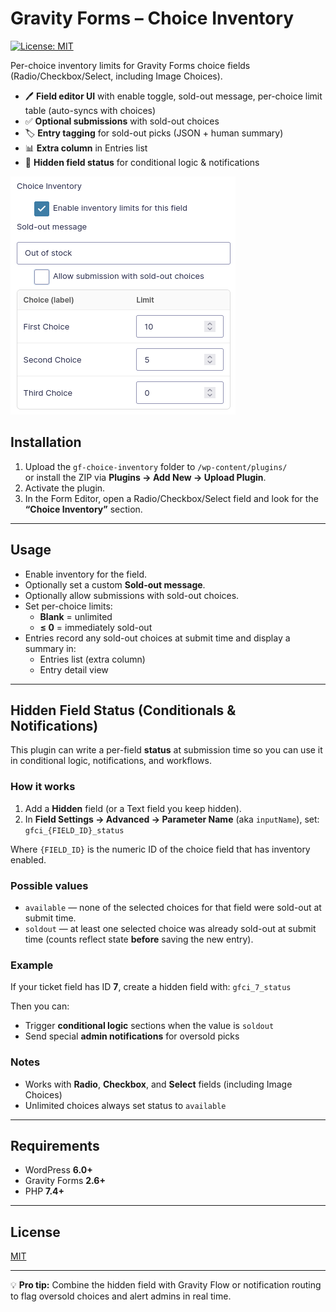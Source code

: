 # Gravity Forms – Choice Inventory

[![License: MIT](https://img.shields.io/badge/License-MIT-green.svg)](https://github.com/refactorau/gf-choice-inventory/blob/main/LICENSE)

Per-choice inventory limits for Gravity Forms choice fields (Radio/Checkbox/Select, including Image Choices).

- 🖊 **Field editor UI** with enable toggle, sold-out message, per-choice limit table (auto-syncs with choices)
- ✅ **Optional submissions** with sold-out choices
- 🏷 **Entry tagging** for sold-out picks (JSON + human summary)
- 📊 **Extra column** in Entries list
- 🔄 **Hidden field status** for conditional logic & notifications

![Choice Inventory Screenshot](screenshot.png)

## Installation

1. Upload the `gf-choice-inventory` folder to `/wp-content/plugins/`  
   or install the ZIP via **Plugins → Add New → Upload Plugin**.
2. Activate the plugin.
3. In the Form Editor, open a Radio/Checkbox/Select field and look for the **“Choice Inventory”** section.

---

## Usage

- Enable inventory for the field.
- Optionally set a custom **Sold-out message**.
- Optionally allow submissions with sold-out choices.
- Set per-choice limits:
  - **Blank** = unlimited
  - **≤ 0** = immediately sold-out
- Entries record any sold-out choices at submit time and display a summary in:
  - Entries list (extra column)
  - Entry detail view

---

## Hidden Field Status (Conditionals & Notifications)

This plugin can write a per-field **status** at submission time so you can use it in conditional logic, notifications, and workflows.

### How it works

1. Add a **Hidden** field (or a Text field you keep hidden).
2. In **Field Settings → Advanced → Parameter Name** (aka `inputName`), set: `gfci_{FIELD_ID}_status`

Where `{FIELD_ID}` is the numeric ID of the choice field that has inventory enabled.

### Possible values

- `available` — none of the selected choices for that field were sold-out at submit time.
- `soldout` — at least one selected choice was already sold-out at submit time (counts reflect state **before** saving the new entry).

### Example

If your ticket field has ID **7**, create a hidden field with: `gfci_7_status`

Then you can:

- Trigger **conditional logic** sections when the value is `soldout`
- Send special **admin notifications** for oversold picks

### Notes

- Works with **Radio**, **Checkbox**, and **Select** fields (including Image Choices)
- Unlimited choices always set status to `available`

---

## Requirements

- WordPress **6.0+**
- Gravity Forms **2.6+**
- PHP **7.4+**

---

## License

[MIT](https://github.com/refactorau/gf-choice-inventory/blob/main/LICENSE)

---

💡 **Pro tip:** Combine the hidden field with Gravity Flow or notification routing to flag oversold choices and alert admins in real time.